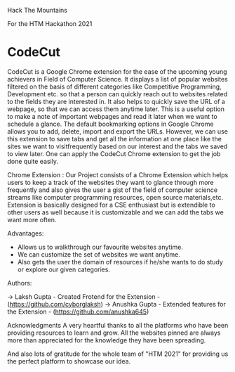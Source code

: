 Hack The Mountains

For the HTM Hackathon 2021
# CodeCut
CodeCut is a Google Chrome extension for the ease of the upcoming young achievers in Field of Computer Science. It displays a list of popular websites filtered on the basis of different categories like Competitive Programming, Development etc. so that a person can quickly reach out to websites related to the fields they are interested in.
It also helps to quickly save the URL of a webpage, so that we can access them anytime later. This is a useful option to make a note of important webpages and read it later when we want to schedule a glance. The default bookmarking options in Google Chrome allows you to add, delete, import and export the URLs. However, we can use this extension to save tabs and get all the information at one place like the sites we want to visitfrequently based on our interest and the tabs we saved to view later. One can apply the CodeCut Chrome extension to get the job done quite easily.


Chrome Extension : 
Our Project consists of a Chrome Extension which helps users to keep a track of the websites they want to glance through more frequently and also gives the user a gist of the field of computer science streams like computer programming resources, open source materials,etc. Extension is basically designed for a CSE enthusiast but is extendible to other users as well because it is customizable and we can add the tabs we want more often.
    

Advantages:
- Allows us to walkthrough our favourite websites anytime.
- We can customize the set of websites we want anytime.
- Also gets the user the domain of resources if he/she wants to do study or explore our given categories.


Authors:

  -> Laksh Gupta   - Created Frotend for the Extension  - (https://github.com/cyborglaksh)
  -> Anushka Gupta - Extended features for the Extension - (https://github.com/anushka645) 

Acknowledgments
A very heartful thanks to all the platforms who have been providing resources to learn and grow.
All the websites pinned are always more than appreciated for the knowledge they have been spreading.

And also lots of gratitude for the whole team of "HTM 2021" for providing us the perfect platform to showcase our idea.
